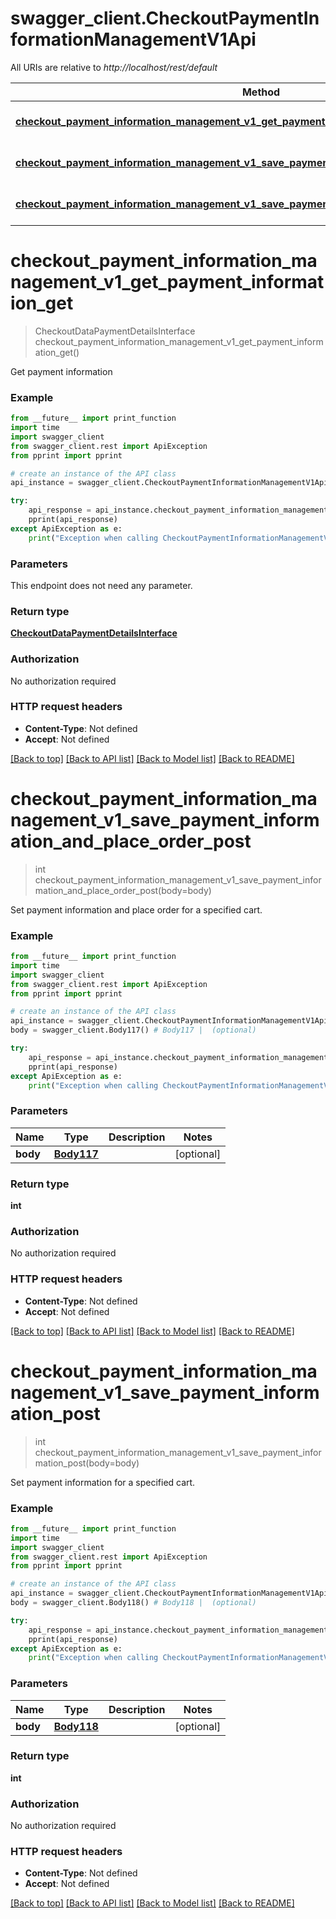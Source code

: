 # swagger_client.CheckoutPaymentInformationManagementV1Api

All URIs are relative to *http://localhost/rest/default*

Method | HTTP request | Description
------------- | ------------- | -------------
[**checkout_payment_information_management_v1_get_payment_information_get**](CheckoutPaymentInformationManagementV1Api.md#checkout_payment_information_management_v1_get_payment_information_get) | **GET** /V1/carts/mine/payment-information | 
[**checkout_payment_information_management_v1_save_payment_information_and_place_order_post**](CheckoutPaymentInformationManagementV1Api.md#checkout_payment_information_management_v1_save_payment_information_and_place_order_post) | **POST** /V1/carts/mine/payment-information | 
[**checkout_payment_information_management_v1_save_payment_information_post**](CheckoutPaymentInformationManagementV1Api.md#checkout_payment_information_management_v1_save_payment_information_post) | **POST** /V1/carts/mine/set-payment-information | 


# **checkout_payment_information_management_v1_get_payment_information_get**
> CheckoutDataPaymentDetailsInterface checkout_payment_information_management_v1_get_payment_information_get()



Get payment information

### Example 
```python
from __future__ import print_function
import time
import swagger_client
from swagger_client.rest import ApiException
from pprint import pprint

# create an instance of the API class
api_instance = swagger_client.CheckoutPaymentInformationManagementV1Api()

try: 
    api_response = api_instance.checkout_payment_information_management_v1_get_payment_information_get()
    pprint(api_response)
except ApiException as e:
    print("Exception when calling CheckoutPaymentInformationManagementV1Api->checkout_payment_information_management_v1_get_payment_information_get: %s\n" % e)
```

### Parameters
This endpoint does not need any parameter.

### Return type

[**CheckoutDataPaymentDetailsInterface**](CheckoutDataPaymentDetailsInterface.md)

### Authorization

No authorization required

### HTTP request headers

 - **Content-Type**: Not defined
 - **Accept**: Not defined

[[Back to top]](#) [[Back to API list]](../README.md#documentation-for-api-endpoints) [[Back to Model list]](../README.md#documentation-for-models) [[Back to README]](../README.md)

# **checkout_payment_information_management_v1_save_payment_information_and_place_order_post**
> int checkout_payment_information_management_v1_save_payment_information_and_place_order_post(body=body)



Set payment information and place order for a specified cart.

### Example 
```python
from __future__ import print_function
import time
import swagger_client
from swagger_client.rest import ApiException
from pprint import pprint

# create an instance of the API class
api_instance = swagger_client.CheckoutPaymentInformationManagementV1Api()
body = swagger_client.Body117() # Body117 |  (optional)

try: 
    api_response = api_instance.checkout_payment_information_management_v1_save_payment_information_and_place_order_post(body=body)
    pprint(api_response)
except ApiException as e:
    print("Exception when calling CheckoutPaymentInformationManagementV1Api->checkout_payment_information_management_v1_save_payment_information_and_place_order_post: %s\n" % e)
```

### Parameters

Name | Type | Description  | Notes
------------- | ------------- | ------------- | -------------
 **body** | [**Body117**](Body117.md)|  | [optional] 

### Return type

**int**

### Authorization

No authorization required

### HTTP request headers

 - **Content-Type**: Not defined
 - **Accept**: Not defined

[[Back to top]](#) [[Back to API list]](../README.md#documentation-for-api-endpoints) [[Back to Model list]](../README.md#documentation-for-models) [[Back to README]](../README.md)

# **checkout_payment_information_management_v1_save_payment_information_post**
> int checkout_payment_information_management_v1_save_payment_information_post(body=body)



Set payment information for a specified cart.

### Example 
```python
from __future__ import print_function
import time
import swagger_client
from swagger_client.rest import ApiException
from pprint import pprint

# create an instance of the API class
api_instance = swagger_client.CheckoutPaymentInformationManagementV1Api()
body = swagger_client.Body118() # Body118 |  (optional)

try: 
    api_response = api_instance.checkout_payment_information_management_v1_save_payment_information_post(body=body)
    pprint(api_response)
except ApiException as e:
    print("Exception when calling CheckoutPaymentInformationManagementV1Api->checkout_payment_information_management_v1_save_payment_information_post: %s\n" % e)
```

### Parameters

Name | Type | Description  | Notes
------------- | ------------- | ------------- | -------------
 **body** | [**Body118**](Body118.md)|  | [optional] 

### Return type

**int**

### Authorization

No authorization required

### HTTP request headers

 - **Content-Type**: Not defined
 - **Accept**: Not defined

[[Back to top]](#) [[Back to API list]](../README.md#documentation-for-api-endpoints) [[Back to Model list]](../README.md#documentation-for-models) [[Back to README]](../README.md)

